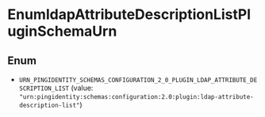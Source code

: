 

# EnumldapAttributeDescriptionListPluginSchemaUrn

## Enum


* `URN_PINGIDENTITY_SCHEMAS_CONFIGURATION_2_0_PLUGIN_LDAP_ATTRIBUTE_DESCRIPTION_LIST` (value: `"urn:pingidentity:schemas:configuration:2.0:plugin:ldap-attribute-description-list"`)



